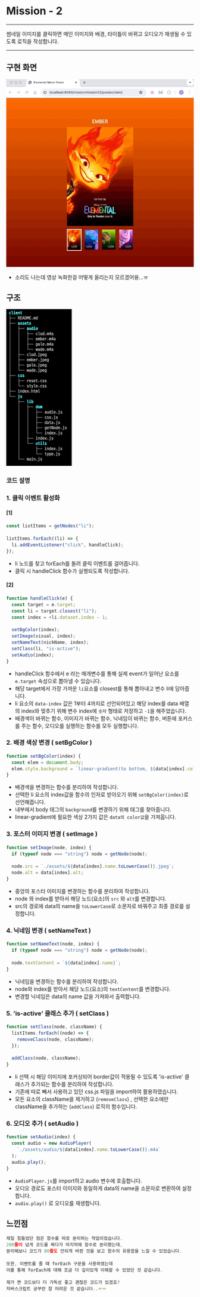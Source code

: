 # Mission - 2

---

썸네일 이미지를 클릭하면 메인 이미지와 배경, 타이틀이 바뀌고 오디오가 재생될 수 있도록 로직을 작성합니다.

---

## 구현 화면

![구현](/mission/md-assets/elemental.gif)

- 소리도 나는데 영상 녹화한걸 어떻게 올리는지 모르겠어용...ㅠ

## 구조

![tree](/mission/md-assets/mission02-tree.png)

### 코드 설명

### 1. 클릭 이벤트 활성화

#### [1]

```js
const listItems = getNodes("li");

listItems.forEach((li) => {
  li.addEventListener("click", handleClick);
});
```

- li 노드를 찾고 forEach를 돌려 클릭 이벤트를 걸어줍니다.
- 클릭 시 handleClick 함수가 실행되도록 작성합니다.

#### [2]

```js
function handleClick(e) {
  const target = e.target;
  const li = target.closest("li");
  const index = +li.dataset.index - 1;

  setBgColor(index);
  setImage(visual, index);
  setNameText(nickName, index);
  setClass(li, "is-active");
  setAudio(index);
}
```

- handleClick 함수에서 e 라는 매개변수를 통해 실제 event가 일어난 요소를 `e.target` 속성으로 뽑아낼 수 있습니다.
- 해당 target에서 가장 가까운 `li`요소를 closest를 통해 뽑아내고 변수 li에 담아줍니다.
- li 요소의 `data-index` 값은 1부터 4까지로 선언되어있고 해당 index를 data 배열의 index와 맞추기 위해 변수 index에 `숫자` 형태로 저장하고 `-1`을 해주었습니다.
- 배경색이 바뀌는 함수, 이미지가 바뀌는 함수, 닉네임이 바뀌는 함수, 버튼에 포커스를 주는 함수, 오디오를 실행하는 함수를 모두 실행합니다.

### 2. 배경 색상 변경 ( setBgColor )

```js
function setBgColor(index) {
  const elem = document.body;
  elem.style.background = `linear-gradient(to bottom, ${data[index].color[0]},${data[index].color[1]})`;
}
```

- 배경색을 변경하는 함수를 분리하여 작성합니다.
- 선택한 li 요소의 index값을 함수의 인자로 받아오기 위해 `setBgColor(index)`로 선언해줍니다.
- 내부에서 body 태그의 `background`를 변경하기 위해 태그를 찾아줍니다.
- linear-gradient에 필요한 색상 2가지 값은 `data의 color값`을 가져옵니다.

### 3. 포스터 이미지 변경 ( setImage )

```js
function setImage(node, index) {
  if (typeof node === "string") node = getNode(node);

  node.src = `./assets/${data[index].name.toLowerCase()}.jpeg`;
  node.alt = data[index].alt;
}
```

- 중앙의 포스터 이미지를 변경하는 함수를 분리하여 작성합니다.
- node 와 index를 받아서 해당 노드(요소)의 `src` 와 `alt`를 변경합니다.
- src의 경로에 data의 name을 `toLowerCase`로 소문자로 바꿔주고 최종 경로를 설정합니다.

### 4. 닉네임 변경 ( setNameText )

```js
function setNameText(node, index) {
  if (typeof node === "string") node = getNode(node);

  node.textContent = `${data[index].name}`;
}
```

- 닉네임을 변경하는 함수를 분리하여 작성합니다.
- node와 index를 받아서 해당 노드(요소)의 `textContent`를 변경합니다.
- 변경할 닉네임은 data의 name 값을 가져와서 출력합니다.

### 5. 'is-active' 클래스 추가 ( setClass )

```js
function setClass(node, className) {
  listItems.forEach((node) => {
    removeClass(node, className);
  });

  addClass(node, className);
}
```

- li 선택 시 해당 이미지에 포커싱되어 border값이 적용될 수 있도록 'is-active' 클래스가 추가되는 함수를 분리하여 작성합니다.
- 기존에 따로 빼서 사용하고 있던 css.js 파일을 import하여 활용하였습니다.
- 모든 요소의 className을 제거하고 (`removeClass`) , 선택한 요소에만 className을 추가하는 (`addClass`) 로직의 함수입니다.

### 6. 오디오 추가 ( setAudio )

```js
function setAudio(index) {
  const audio = new AudioPlayer(
    `./assets/audio/${data[index].name.toLowerCase()}.m4a`
  );
  audio.play();
}
```

- `AudioPlayer.js`를 import하고 audio 변수에 호출합니다.
- 오디오 경로도 포스터 이미지와 동일하게 data의 name을 소문자로 변환하여 설정합니다.
- `audio.play()` 로 오디오를 재생합니다.

## 느낀점

```js
제일 힘들었던 점은 함수를 따로 분리하는 작업이었습니다.
200줄이 넘게 코드를 짜다가 마지막에 함수로 분리했는데,
분리해보니 코드가 80줄도 안되게 바뀐 것을 보고 함수의 유용함을 느낄 수 있었습니다.

또한, 이벤트를 줄 때 forEach 구문을 사용하였는데
이를 통해 forEach에 대해 조금 더 깊이있게 이해할 수 있었던 것 같습니다.

제가 짠 코드보다 더 가독성 좋고 괜찮은 코드가 있겠죠?
자바스크립트 공부란 참 어려운 것 같습니다..ㅠㅠ
```
